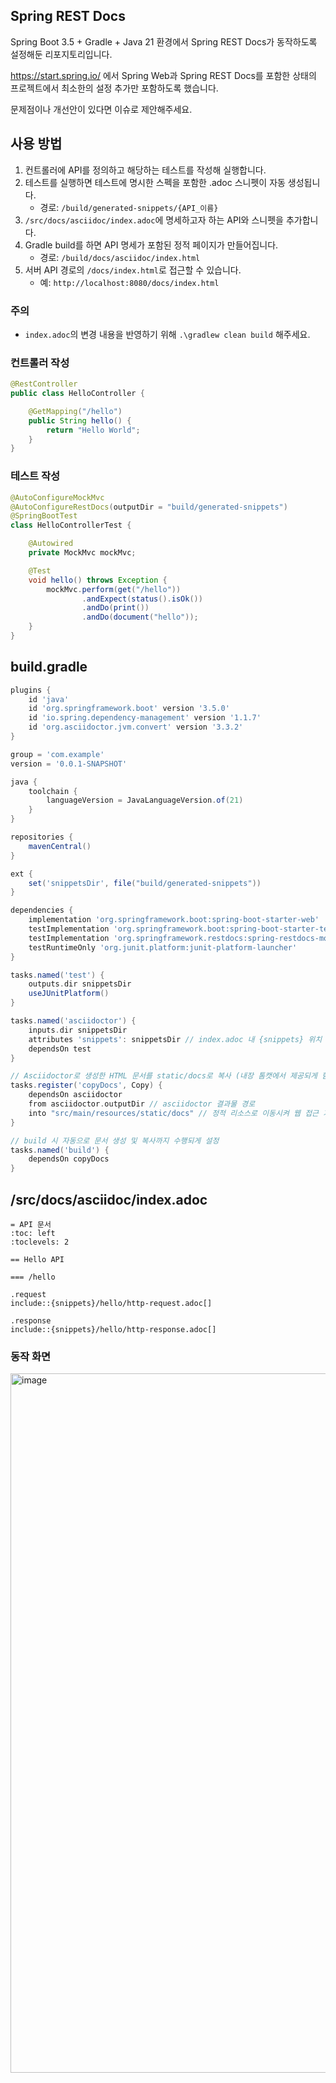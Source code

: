 ## Spring REST Docs
Spring Boot 3.5 + Gradle + Java 21 환경에서 Spring REST Docs가 동작하도록 설정해둔 리포지토리입니다.

https://start.spring.io/ 에서 Spring Web과 Spring REST Docs를 포함한 상태의 프로젝트에서 최소한의 설정 추가만 포함하도록 했습니다.

문제점이나 개선안이 있다면 이슈로 제안해주세요.

## 사용 방법

1. 컨트롤러에 API를 정의하고 해당하는 테스트를 작성해 실행합니다.
2. 테스트를 실행하면 테스트에 명시한 스펙을 포함한 .adoc 스니펫이 자동 생성됩니다.
    - 경로: `/build/generated-snippets/{API_이름}`
3. `/src/docs/asciidoc/index.adoc`에 명세하고자 하는 API와 스니펫을 추가합니다.
4. Gradle build를 하면 API 명세가 포함된 정적 페이지가 만들어집니다.
    - 경로:  `/build/docs/asciidoc/index.html`
5. 서버 API 경로의 `/docs/index.html`로 접근할 수 있습니다.
    - 예: `http://localhost:8080/docs/index.html`

### 주의

- `index.adoc`의 변경 내용을 반영하기 위해 `.\gradlew clean build` 해주세요.

### 컨트롤러 작성

```java
@RestController
public class HelloController {

    @GetMapping("/hello")
    public String hello() {
        return "Hello World";
    }
}
```

### 테스트 작성

```java
@AutoConfigureMockMvc
@AutoConfigureRestDocs(outputDir = "build/generated-snippets")
@SpringBootTest
class HelloControllerTest {

    @Autowired
    private MockMvc mockMvc;

    @Test
    void hello() throws Exception {
        mockMvc.perform(get("/hello"))
                .andExpect(status().isOk())
                .andDo(print())
                .andDo(document("hello"));
    }
}
```

## build.gradle

```groovy
plugins {
	id 'java'
	id 'org.springframework.boot' version '3.5.0'
	id 'io.spring.dependency-management' version '1.1.7'
	id 'org.asciidoctor.jvm.convert' version '3.3.2'
}

group = 'com.example'
version = '0.0.1-SNAPSHOT'

java {
	toolchain {
		languageVersion = JavaLanguageVersion.of(21)
	}
}

repositories {
	mavenCentral()
}

ext {
	set('snippetsDir', file("build/generated-snippets"))
}

dependencies {
	implementation 'org.springframework.boot:spring-boot-starter-web'
	testImplementation 'org.springframework.boot:spring-boot-starter-test'
	testImplementation 'org.springframework.restdocs:spring-restdocs-mockmvc'
	testRuntimeOnly 'org.junit.platform:junit-platform-launcher'
}

tasks.named('test') {
	outputs.dir snippetsDir
	useJUnitPlatform()
}

tasks.named('asciidoctor') {
	inputs.dir snippetsDir
	attributes 'snippets': snippetsDir // index.adoc 내 {snippets} 위치 명시
	dependsOn test
}

// Asciidoctor로 생성한 HTML 문서를 static/docs로 복사 (내장 톰캣에서 제공되게 함)
tasks.register('copyDocs', Copy) {
	dependsOn asciidoctor
	from asciidoctor.outputDir // asciidoctor 결과물 경로
	into "src/main/resources/static/docs" // 정적 리소스로 이동시켜 웹 접근 가능하게 함
}

// build 시 자동으로 문서 생성 및 복사까지 수행되게 설정
tasks.named('build') {
	dependsOn copyDocs
}
```

## /src/docs/asciidoc/index.adoc

```adoc
= API 문서
:toc: left
:toclevels: 2

== Hello API

=== /hello

.request
include::{snippets}/hello/http-request.adoc[]

.response
include::{snippets}/hello/http-response.adoc[]
```

### 동작 화면

<img width="1119" alt="image" src="https://github.com/user-attachments/assets/355a12a7-0b7a-49ec-a956-23d847f94099" />
